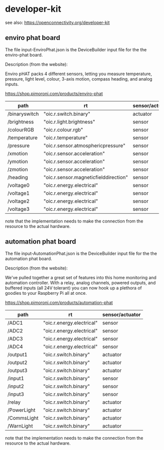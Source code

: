 # developer-kit


see also:  https://openconnectivity.org/developer-kit

## enviro phat board

The file input-EnviroPhat.json is the DeviceBuilder input file for the
the enviro-phat board.

Description (from the website):

Enviro pHAT packs 4 different sensors, letting you measure temperature, pressure, light level, colour, 3-axis motion, compass heading, and analog inputs.

https://shop.pimoroni.com/products/enviro-phat


| path  |  rt | sensor/actuator |
| ----- | ----- | -------|
| /binaryswitch |  "oic.r.switch.binary"  |  actuator |
| /brightness |  "oic.r.light.brightness"  | sensor |
| /colourRGB |  "oic.r.colour.rgb"  | sensor  |
| /temperature  | "oic.r.temperature"  | sensor |
| /pressure          |  "oic.r.sensor.atmosphericpressure"    | sensor |
| /xmotion  |  "oic.r.sensor.acceleration"  | sensor |
| /ymotion  |  "oic.r.sensor.acceleration"  | sensor |
| /zmotion  |  "oic.r.sensor.acceleration"  | sensor |
| /heading          |  "oic.r.sensor.magneticfielddirection"  | sensor |
| /voltage0          |  "oic.r.energy.electrical"  | sensor |
| /voltage1          |  "oic.r.energy.electrical"  |sensor |
| /voltage2          |  "oic.r.energy.electrical"  | sensor |
| /voltage3          |  "oic.r.energy.electrical"  | sensor |

note that the implementation needs to make the connection from the resource to the actual hardware.



## automation phat board


The file input-AutomationPhat.json is the DeviceBuilder input file for the
the automation phat board.

Description (from the website):

We've pulled together a great set of features into this home monitoring and automation controller. 
With a relay, analog channels, powered outputs, and buffered inputs (all 24V tolerant) you can now hook up a plethora of goodies to your Raspberry Pi all at once.

https://shop.pimoroni.com/products/automation-phat


| path  |  rt | sensor/actuator |
| ----- | ----- | -------|
| /ADC1 |  "oic.r.energy.electrical"  |  sensor |
| /ADC2 |  "oic.r.energy.electrical"  |  sensor |
| /ADC3 |  "oic.r.energy.electrical"  |  sensor |
| /ADC4 |  "oic.r.energy.electrical"  |  sensor |
| /output1 |  "oic.r.switch.binary"  |  actuator |
| /output2 |  "oic.r.switch.binary"  |  actuator |
| /output3 |  "oic.r.switch.binary"  |  actuator |
| /input1 |  "oic.r.switch.binary"  |  sensor |
| /input2 |  "oic.r.switch.binary"  |  sensor |
| /input3 |  "oic.r.switch.binary"  |  sensor |
| /relay |  "oic.r.switch.binary"  |  actuator |
| /PowerLight |  "oic.r.switch.binary"  |  actuator |
| /CommsLight |  "oic.r.switch.binary"  |  actuator |
| /WarnLight |  "oic.r.switch.binary"  |  actuator |


note that the implementation needs to make the connection from the resource to the actual hardware.